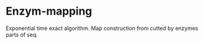 # Enzym-mapping
Exponential time exact algorithm. Map construction from cutted by enzymes parts of seq.
